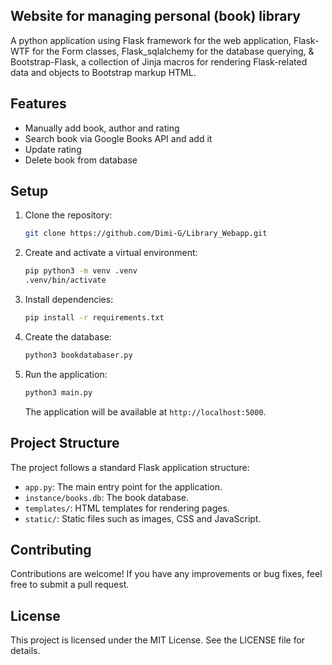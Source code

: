 ## Website for managing personal (book) library
A python application using Flask framework for the web application, Flask-WTF for the Form classes, Flask_sqlalchemy for the database querying,
& Bootstrap-Flask, a collection of Jinja macros for rendering Flask-related data and objects to Bootstrap markup HTML.

## Features
  - Manually add book, author and rating
  - Search book via Google Books API and add it
  - Update rating
  - Delete book from database

## Setup
1. Clone the repository:

    ```bash
    git clone https://github.com/Dimi-G/Library_Webapp.git
    ```

2. Create and activate a virtual environment:

    ```bash
    pip python3 -m venv .venv
    .venv/bin/activate
    ```

3. Install dependencies:

    ```bash
    pip install -r requirements.txt
    ```

4. Create the database:

    ```bash
    python3 bookdatabaser.py
    ```

5. Run the application:

    ```bash
    python3 main.py
    ```

    The application will be available at `http://localhost:5000`.

## Project Structure

The project follows a standard Flask application structure:

- `app.py`: The main entry point for the application.
- `instance/books.db`: The book database.
- `templates/`: HTML templates for rendering pages.
- `static/`: Static files such as images, CSS and JavaScript.

## Contributing
Contributions are welcome! If you have any improvements or bug fixes, feel free to submit a pull request.

## License
This project is licensed under the MIT License. See the LICENSE file for details.


